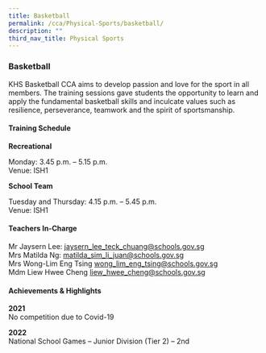 ```yaml
---
title: Basketball
permalink: /cca/Physical-Sports/basketball/
description: ""
third_nav_title: Physical Sports
---
```

### Basketball

KHS Basketball CCA aims to develop passion and love for the sport in all members. The training sessions gave students the opportunity to learn and apply the fundamental basketball skills and inculcate values such as resilience, perseverance, teamwork and the spirit of sportsmanship.  
  

#### Training Schedule

**Recreational**

Monday: 3.45 p.m. – 5.15 p.m.<br>
Venue: ISH1

  

**School Team**

Tuesday and Thursday: 4.15 p.m. – 5.45 p.m.<br>
Venue: ISH1

#### Teachers In-Charge

Mr Jaysern Lee: [jaysern\_lee\_teck\_chuang@schools.gov.sg](mailto:jaysern_lee_teck_chuang@schools.gov.sg)<br>
Mrs Matilda Ng: [matilda\_sim\_li\_juan@schools.gov.sg](mailto:matilda_sim_li_juan@schools.gov.sg)<br>
Mrs Wong-Lim Eng Tsing [wong\_lim\_eng\_tsing@schools.gov.sg](mailto:wong_lim_eng_tsing@schools.gov.sg)<br>
Mdm Liew Hwee Cheng [liew\_hwee\_cheng@schools.gov.sg](mailto:liew_hwee_cheng@schools.gov.sg)

#### Achievements & Highlights

**2021**<br>
No competition due to Covid-19

  

**2022**<br>
National School Games – Junior Division (Tier 2) – 2nd